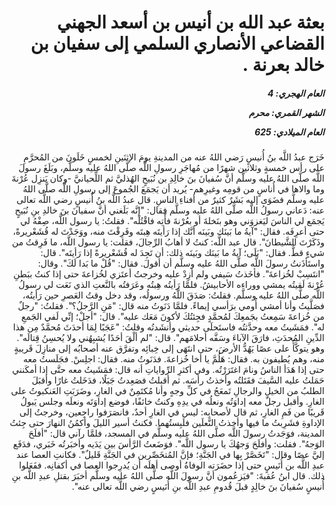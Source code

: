 <h1 dir="rtl">بعثة عبد الله بن أنيس بن أسعد الجهني القضاعي الأنصاري السلمي إلى سفيان بن خالد بعرنة .</h1>

<h5 dir="rtl">العام الهجري:  4

الشهر القمري: محرم

العام الميلادي: 625</h5>

<p dir="rtl">خَرَج عبدُ اللَّه بنُ أُنيسٍ رَضي اللهُ عنه من المدينةِ يومَ الإثنَينِ لخمسٍ خَلَونَ من المُحرَّمِ على رأس خمسةٍ وثلاثين شهرًا من مُهاجَرِ رسولِ اللَّه صلَّى اللهُ عليه وسلَّم، وبَلَغَ رسولَ اللَّه صلَّى اللهُ عليه وسلَّم أنَّ سُفيانَ بنَ خالِدِ بن نُبَيحٍ الهُذليَّ ثم اللِّحيانيَّ -وكان يَنزِل عُرْنةَ وما والاها في أُناسٍ من قومِه وغيرِهم- يُريد أن يَجمَعَ الجُموعَ إلى رسولِ اللَّه صلَّى اللهُ عليه وسلَّم فضَوَى إليه بَشَرٌ كثيرٌ من أفناءِ الناسِ. 
قال عبدُ اللَّه بنُ أُنيسٍ رضي اللَّه تعالى عنه: دَعاني رسولُ اللَّه صلَّى اللهُ عليه وسلَّم فقال: "إنَّه بَلَغني أنَّ سفيانَ بنَ خالدِ بنِ نُبَيحٍ يَجمَع لي الناسَ ليَغزوَني وهو بنَخلةَ أو بعُرْنةَ فأْتِه فاقْتُلْه". فقلتُ: يا رسول اللَّه، صِفْهُ لي حتى أعرِفَه. فقال: "آيةُ ما بَينَك وبَينَه أنَّك إذا رَأيتَه هِبتَه وفَرِقْتَ منه، ووَجَدْتَ له قُشَعْريرةً، وذَكَرْتَ الشَّيطانَ". قال عبد اللَّه: كنتُ لا أهابُ الرِّجالَ، فقلت: يا رسول اللَّه، ما فَرِقتُ من شيءٍ قطُّ. فقال: "بَلَى؛ آيةُ ما بَينَك وبَينَه ذلك: أن تَجِدَ له قُشَعْريرةً إذا رَأيتَه". قال: واستَأذَنتُ رسولَ اللَّه صلَّى اللهُ عليه وسلَّم أن أقولَ. فقال: "قُلْ ما بَدا لَكَ". وقال: "انتَسِبْ لخُزاعةَ". فأخَذتُ سَيفي ولم أزِدْ عليه وخرجتُ أعتَزي لخُزاعةَ حتى إذا كنتُ ببَطنِ عُرْنةَ لَقيتُه يمشي ووراءه الأحابيشُ. فلمَّا رَأيتُه هِبتُه وعَرَفتُه بالنَّعتِ الذي نَعَت لي رسولُ اللَّه صلَّى اللهُ عليه وسلَّم. فقلتُ: صَدَقَ اللَّهُ ورسولُه، وقد دخل وقتُ العَصرِ حين رَأيتُه، فصَلَّيتُ وأنا أمشي أُومي برَأسي إيماءً. فلمَّا دَنَوتُ منه قال: "مَنِ الرَّجلُ؟". فقلتُ: "رجلٌ من خُزاعةَ سَمِعتُ بجَمعِكَ لمُحمَّدٍ فجِئتُكَ لأكونَ مَعَك عليه". قال: "أجلْ؛ إنِّي لَفي الجَمعِ له". فمَشَيتُ معه وحدَّثتُه فاستَحلَى حديثي وأنشَدتُه وقلتُ: "عَجَبًا لِمَا أحدَثَ مُحمَّدٌ مِن هذا الدِّينِ المُحدَثِ، فارَقَ الآباءَ وسَفَّه أحلامَهم". قال: "لم ألْقَ أحَدًا يُشبِهُني ولا يُحسِنُ قِتالَه". وهو يتوكَّأُ على عصًا يَهُدُّ الأرضَ، حتى انتَهَى إلى خِبائِه وتفرَّق عنه أصحابُه إلى منازِلَ قَريبةٍ منه، وهم يُطيفون به. فقال: هَلُمَّ يا أخا خُزاعةَ. فدَنَوتُ منه. فقال: اجلِسْ. فجَلَستُ معه حتى إذا هَدَأ الناسُ ونامَ اغتَرَرْتُه. وفي أكثرِ الرِّواياتِ أنه قال: فمَشَيتُ معه حتَّى إذا أمكَنني حَمَلتُ عليه السَّيفَ فقَتَلتُه وأخذتُ رأسَه. ثم أقبلتُ فصَعِدتُ جَبَلًا، فدَخَلتُ غارًا وأقبَلَ الطلبُ من الخيلِ والرجالِ تَمعَجُ في كلِّ وجهٍ وأنا مُكتَمِنٌ في الغارِ، وضَرَبَتِ العَنكبوتُ على الغارِ. وأقبل رجلٌ معه إداوَتُه ونعلُه في يدِهِ وكنتُ خائفًا، فوضع إداوَتَه ونعلَه وجلس يَبولُ قَريبًا من فَمِ الغارِ، ثم قال لأصحابِه: ليس في الغارِ أحدٌ، فانصَرَفوا راجِعين، وخرجتُ إلى الإداوةِ فشَرِبتُ ما فيها وأخذتُ النَّعلَين فلَبِستُهما. فكنتُ أسير الليلَ وأكمُنُ النهارَ حتى جِئتُ المدينة، فوَجَدتُ رسولَ اللَّه صلَّى اللهُ عليه وسلَّم في المسجد، فلمَّا رآني قال: "أفلَحَ الوَجهُ". فقلت: وأفلَحَ وَجهُكَ يا رسول اللَّه". فوَضَعتُ الرَّأسَ بين يَدَيه وأخبَرتُه خَبَري، فدَفَع إليَّ عصًا وقال: "تَخَصَّرْ بِها في الجَنَّةِ؛ فإنَّ المُتخَصِّرين في الجَنَّةِ قَليلٌ".
فكانتِ العصا عند عبدِ اللَّه بن أُنَيسٍ حتى إذا حضَرَته الوفاةُ أوصى أهلَه أن يُدرِجوا العصا في أكفانِه. ففَعَلوا ذلك. قال ابنُ عُقبةَ: "فيَزعُمون أنَّ رسولَ اللَّه صلَّى اللهُ عليه وسلَّم أخبَرَ بقتلِ عبدِ اللَّه بنِ أُنيسٍ سُفيانَ بنَ خالِدٍ قبلَ قُدومِ عبدِ اللَّه بنِ أُنَيسٍ رضي اللَّه تعالى عنه".</p></br>
